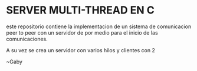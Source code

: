 # SERVER MULTI-THREAD EN C

este repositorio contiene la implementacion de un sistema de comunicacion peer to peer con un servidor de por medio para el inicio de las comunicaciones.

A su vez se crea un servidor con varios hilos y clientes con 2 

~Gaby